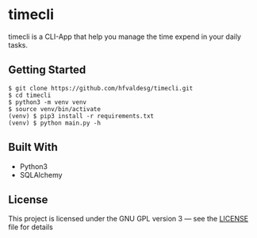 # timecli

timecli is a CLI-App that help you manage the time expend in your daily tasks.

## Getting Started

```
$ git clone https://github.com/hfvaldesg/timecli.git
$ cd timecli
$ python3 -m venv venv
$ source venv/bin/activate
(venv) $ pip3 install -r requirements.txt
(venv) $ python main.py -h
```

## Built With

* Python3
* SQLAlchemy

## License

This project is licensed under the GNU GPL version 3 &mdash; see the [LICENSE](LICENSE) file for details